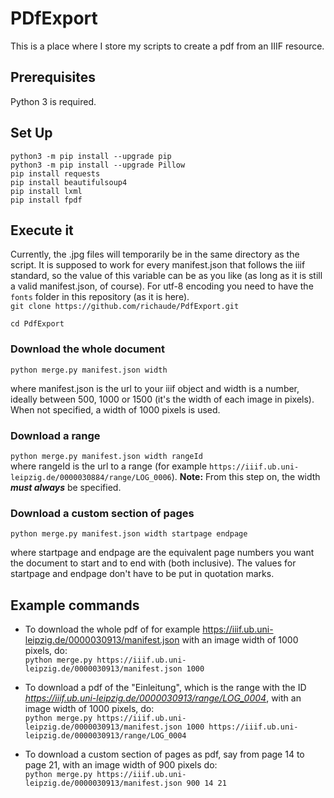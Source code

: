 # PDfExport
This is a place where I store my scripts to create a pdf from an IIIF resource.
## Prerequisites
Python 3 is required.
## Set Up
```python3 -m pip install --upgrade pip```  
```python3 -m pip install --upgrade Pillow```  
```pip install requests```  
```pip install beautifulsoup4```  
```pip install lxml```  
```pip install fpdf```
## Execute it
Currently, the .jpg files will temporarily be in the same directory as the script. It is supposed to work for every manifest.json that follows the iiif standard, so the value of this variable can be as you like (as long as it is still a valid manifest.json, of course). For utf-8 encoding you need to have the ```fonts``` folder in this repository (as it is here).  
```git clone https://github.com/richaude/PdfExport.git```  

```cd PdfExport```  
### Download the whole document
```python merge.py manifest.json width```  

where manifest.json is the url to your iiif object and width is a number, ideally between 500, 1000 or 1500 (it's the width of each image in pixels). When not specified, a width of 1000 pixels is used.
### Download a range
```python merge.py manifest.json width rangeId```  
where rangeId is the url to a range (for example ```https://iiif.ub.uni-leipzig.de/0000030884/range/LOG_0006```). **Note:** From this step on, the width ***must always*** be specified.
### Download a custom section of pages  
```python merge.py manifest.json width startpage endpage```  

where startpage and endpage are the equivalent page numbers you want the document to start and to end with (both inclusive). The values for startpage and endpage don't have to be put in quotation marks.  
## Example commands
+ To download the whole pdf of for example https://iiif.ub.uni-leipzig.de/0000030913/manifest.json with an image width of 1000 pixels, do:  
```python merge.py https://iiif.ub.uni-leipzig.de/0000030913/manifest.json 1000```    

+ To download a pdf of the "Einleitung", which is the range with the ID *https://iiif.ub.uni-leipzig.de/0000030913/range/LOG_0004*, with an image width of 1000 pixels, do:  
```python merge.py https://iiif.ub.uni-leipzig.de/0000030913/manifest.json 1000 https://iiif.ub.uni-leipzig.de/0000030913/range/LOG_0004```  

+ To download a custom section of pages as pdf, say from page 14 to page 21, with an image width of 900 pixels do:  
```python merge.py https://iiif.ub.uni-leipzig.de/0000030913/manifest.json 900 14 21```

